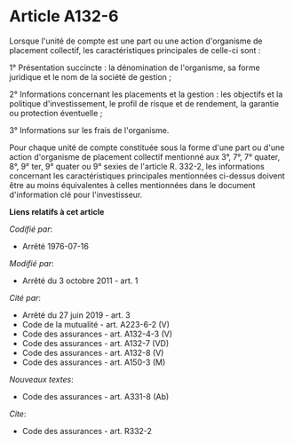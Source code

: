 # Article A132-6

Lorsque l'unité de compte est une part ou une action d'organisme de placement collectif, les caractéristiques principales de
celle-ci sont : 

1° Présentation succincte : la dénomination de l'organisme, sa forme juridique et le nom de la société de gestion ; 

2° Informations concernant les placements et la gestion : les objectifs et la politique d'investissement, le profil de risque
et de rendement, la garantie ou protection éventuelle ; 

3° Informations sur les frais de l'organisme. 

Pour chaque unité de compte constituée sous la forme d'une part ou d'une action d'organisme de placement collectif mentionné
aux 3°, 7°, 7° quater, 8°, 9° ter, 9° quater ou 9° sexies de l'article R. 332-2, les informations concernant les
caractéristiques principales mentionnées ci-dessus doivent être au moins équivalentes à celles mentionnées dans le document
d'information clé pour l'investisseur.

**Liens relatifs à cet article**

_Codifié par_:

  - Arrêté 1976-07-16

_Modifié par_:

  - Arrêté du 3 octobre 2011 - art. 1

_Cité par_:

  - Arrêté du 27 juin 2019 - art. 3
  - Code de la mutualité - art. A223-6-2 (V)
  - Code des assurances - art. A132-4-3 (V)
  - Code des assurances - art. A132-7 (VD)
  - Code des assurances - art. A132-8 (V)
  - Code des assurances - art. A150-3 (M)

_Nouveaux textes_:

  - Code des assurances - art. A331-8 (Ab)

_Cite_:

  - Code des assurances - art. R332-2

